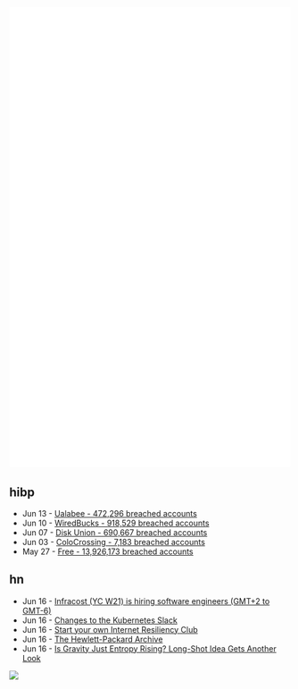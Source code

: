 ![Metrics](https://raw.githubusercontent.com/phixion/phixion/master/metrics.svg)

## hibp

<!--
for https://github.com/phixion/phixion/blob/main/.github/workflows/feeds.yml
-->
<!--START_SECTION:haveibeenpwnd-->
- Jun 13 - [Ualabee - 472,296 breached accounts](https://haveibeenpwned.com/Breach/Ualabee)
- Jun 10 - [WiredBucks - 918,529 breached accounts](https://haveibeenpwned.com/Breach/WiredBucks)
- Jun 07 - [Disk Union - 690,667 breached accounts](https://haveibeenpwned.com/Breach/DiskUnion)
- Jun 03 - [ColoCrossing - 7,183 breached accounts](https://haveibeenpwned.com/Breach/ColoCrossing)
- May 27 - [Free - 13,926,173 breached accounts](https://haveibeenpwned.com/Breach/FreeMobile)
<!--END_SECTION:haveibeenpwnd-->

## hn

<!--
for https://github.com/phixion/phixion/blob/main/.github/workflows/feeds.yml
-->
<!--START_SECTION:hn-->
- Jun 16 - [Infracost (YC W21) is hiring software engineers (GMT+2 to GMT-6)](https://infracost.io/join-the-team)
- Jun 16 - [Changes to the Kubernetes Slack](https://www.kubernetes.dev/blog/2025/06/16/changes-to-kubernetes-slack-2025/)
- Jun 16 - [Start your own Internet Resiliency Club](https://bowshock.nl/irc/)
- Jun 16 - [The Hewlett-Packard Archive](https://hparchive.com)
- Jun 16 - [Is Gravity Just Entropy Rising? Long-Shot Idea Gets Another Look](https://www.quantamagazine.org/is-gravity-just-entropy-rising-long-shot-idea-gets-another-look-20250613/)
<!--END_SECTION:hn-->

<!--
for https://yhype.me
-->
![](https://hit.yhype.me/github/profile?user_id=13013670)
